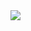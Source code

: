 <img src="https://github-readme-stats.vercel.app/api?username=avicoder&show_icons=true&hide=stars&count_private=true" align="left">
